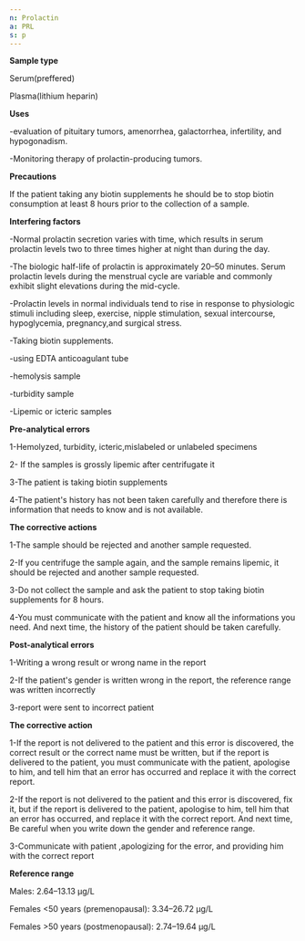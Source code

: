 ```yaml
---
n: Prolactin
a: PRL
s: p
---
```



__Sample type__

Serum(preffered)

Plasma(lithium heparin) 

__Uses__

-evaluation of pituitary tumors, amenorrhea, galactorrhea, infertility, and hypogonadism.

-Monitoring therapy of prolactin-producing tumors.

__Precautions__ 

If the patient taking any biotin supplements he should be to stop biotin consumption at least 8 hours prior to the collection of a sample. 

__Interfering factors__

-Normal prolactin secretion varies with time, which results in serum prolactin levels two to three times higher at night than during the day.

-The biologic half-life of prolactin is approximately 20–50 minutes. Serum prolactin levels during the menstrual cycle are variable and commonly exhibit slight elevations during the mid-cycle.

-Prolactin levels in normal individuals tend to rise in response to physiologic stimuli including sleep, exercise, nipple stimulation, sexual intercourse, hypoglycemia, pregnancy,and surgical stress.

-Taking biotin supplements.

-using EDTA anticoagulant tube 

-hemolysis sample

-turbidity sample

-Lipemic or icteric samples

__Pre-analytical errors__

1-Hemolyzed, turbidity, icteric,mislabeled or unlabeled specimens

2- If the samples is grossly lipemic after centrifugate it

3-The patient is taking biotin supplements

4-The patient's history has not been taken carefully and therefore there is information that needs to know and is not available.

__The corrective actions__

1-The sample should be rejected and  another sample requested.

2-If you centrifuge the sample again, and the sample remains lipemic, it should be rejected and another sample requested.

3-Do not collect the sample and ask the patient to stop taking biotin supplements for 8 hours.

 4-You must communicate with the patient and know all the informations you need. And next time, the history of the patient should be taken carefully.

__Post-analytical errors__

1-Writing a wrong result or wrong name in the report

2-If the patient's gender is written wrong in the report, the reference range was written incorrectly

3-report were sent to incorrect patient

 __The corrective action__

 1-If the report is not delivered to the patient and this error is discovered, the correct result or the correct name must be written, but if the report is delivered to the patient, you must communicate with the patient, apologise to him, and tell him that an error has occurred and replace it with the correct report. 

2-If the report is not delivered to the patient and this error is discovered, fix it, but if the report is delivered to the patient, apologise to him, tell him that an error has occurred, and replace it with the correct report. And next time, Be careful when you write down the gender and reference range.

3-Communicate with patient ,apologizing for the error, and providing him with the correct report


__Reference range__ 

Males: 2.64–13.13 μg/L

Females <50 years (premenopausal): 3.34–26.72 μg/L

Females >50 years (postmenopausal): 2.74–19.64 μg/L